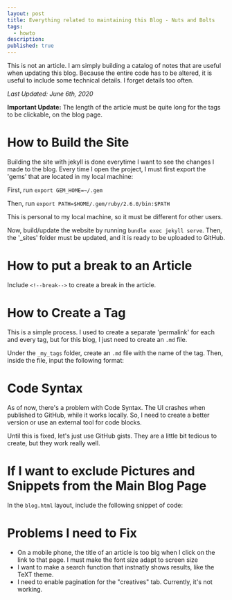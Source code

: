 ```yaml
---
layout: post
title: Everything related to maintaining this Blog - Nuts and Bolts
tags:
  - howto
description:
published: true
---
```


This is not an article. I am simply building a catalog of notes that are useful when updating this blog. Because the entire code has to be altered, it is useful to include some technical details. I forget details too often.

*Last Updated: June 6th, 2020*

<!--break-->

**Important Update:** The length of the article must be quite long for the tags to be clickable, on the blog page.

# How to Build the Site
Building the site with jekyll is done everytime I want to see the changes I made to the blog.
Every time I open the project, I must first export the 'gems' that are located in my local machine:

First, run
`export GEM_HOME=~/.gem`

Then, run
`export PATH=$HOME/.gem/ruby/2.6.0/bin:$PATH`

This is personal to my local machine, so it must be different for other users.

Now, build/update the website by running `bundle exec jekyll serve`. Then, the '_sites' folder must be updated, and it is ready to be uploaded to GitHub.

# How to put a break to an Article

Include `<!--break-->` to create a break in the article.

# How to Create a Tag

This is a simple process. I used to create a separate 'permalink' for each and every tag, but for this blog, I just need to create an `.md` file.

Under the `_my_tags` folder, create an `.md` file with the name of the tag.
Then, inside the file, input the following format:

<script src="https://gist.github.com/SangwookCheon/c56017d6abc92980193b3f4e479fc941.js"></script>

# Code Syntax
As of now, there's a problem with Code Syntax. The UI crashes when published to GitHub, while it works locally. So, I need to create a better version or use an external tool for code blocks.

Until this is fixed, let's just use GitHub gists. They are a little bit tedious to create, but they work really well.

# If I want to exclude Pictures and Snippets from the Main Blog Page

In the `blog.html` layout, include the following snippet of code:

<script src="https://gist.github.com/SangwookCheon/77cafb84c4d4d28101da67b1dca64d60.js"></script>

# Problems I need to Fix
* On a mobile phone, the title of an article is too big when I click on the link to that page. I must make the font size adapt to screen size
* I want to make a search function that instnatly shows results, like the TeXT theme.
* I need to enable pagination for the "creatives" tab. Currently, it's not working.
